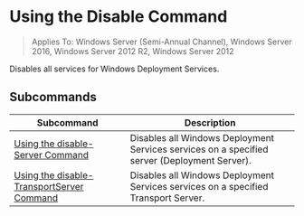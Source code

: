 # Using the Disable Command

>Applies To: Windows Server (Semi-Annual Channel), Windows Server 2016, Windows Server 2012 R2, Windows Server 2012

Disables all services for Windows Deployment Services.
## Subcommands
|Subcommand|Description|
|-------|--------|
|[Using the disable-Server Command](using-the-disable-server-command.md)|Disables all Windows Deployment Services services on a specified server (Deployment Server).|
|[Using the disable-TransportServer Command](using-the-disable-transportserver-command.md)|Disables all Windows Deployment Services services on a specified Transport Server.|
